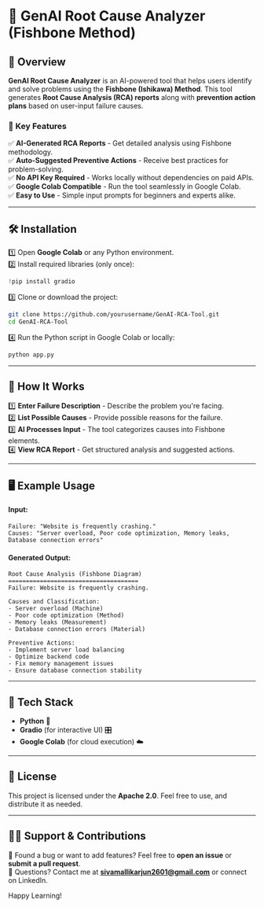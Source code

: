 # 📌 GenAI Root Cause Analyzer (Fishbone Method)

## 🚀 Overview

**GenAI Root Cause Analyzer** is an AI-powered tool that helps users identify and solve problems using the **Fishbone (Ishikawa) Method**. This tool generates **Root Cause Analysis (RCA) reports** along with **prevention action plans** based on user-input failure causes.

### 🎯 Key Features

✅ **AI-Generated RCA Reports** - Get detailed analysis using Fishbone methodology.\
✅ **Auto-Suggested Preventive Actions** - Receive best practices for problem-solving.\
✅ **No API Key Required** - Works locally without dependencies on paid APIs.\
✅ **Google Colab Compatible** - Run the tool seamlessly in Google Colab.\
✅ **Easy to Use** - Simple input prompts for beginners and experts alike.

---

## 🛠️ Installation

1️⃣ Open **Google Colab** or any Python environment.\
2️⃣ Install required libraries (only once):

```python
!pip install gradio
```

3️⃣ Clone or download the project:

```sh
git clone https://github.com/yourusername/GenAI-RCA-Tool.git
cd GenAI-RCA-Tool
```

4️⃣ Run the Python script in Google Colab or locally:

```python
python app.py
```

---

## 🎯 How It Works

1️⃣ **Enter Failure Description** - Describe the problem you're facing.\
2️⃣ **List Possible Causes** - Provide possible reasons for the failure.\
3️⃣ **AI Processes Input** - The tool categorizes causes into Fishbone elements.\
4️⃣ **View RCA Report** - Get structured analysis and suggested actions.

---

## 🖥️ Example Usage

#### **Input:**

```
Failure: "Website is frequently crashing."
Causes: "Server overload, Poor code optimization, Memory leaks, Database connection errors"
```

#### **Generated Output:**

```
Root Cause Analysis (Fishbone Diagram)
=====================================
Failure: Website is frequently crashing.

Causes and Classification:
- Server overload (Machine)
- Poor code optimization (Method)
- Memory leaks (Measurement)
- Database connection errors (Material)

Preventive Actions:
- Implement server load balancing
- Optimize backend code
- Fix memory management issues
- Ensure database connection stability
```

---

## 🔧 Tech Stack

- **Python** 🐍
- **Gradio** (for interactive UI) 🎛️
- **Google Colab** (for cloud execution) ☁️

---

## 📜 License

This project is licensed under the **Apache 2.0**. Feel free to use, and distribute it as needed.

---

## 🙋‍♂️ Support & Contributions

🔹 Found a bug or want to add features? Feel free to **open an issue** or **submit a pull request**.\
🔹 Questions? Contact me at [**sivamallikarjun2601@gmail.com**](mailto\:sivamallikarjun2601@gmail.com) or connect on LinkedIn.

Happy Learning!

